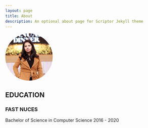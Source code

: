 ```yaml
---
layout: page
title: About 
description: An optional about page for Scriptor Jekyll theme
---
```


<img src="images/about.jpg" alt="Circular Image" style="width: 150px; height: 150px; border-radius: 50%; object-fit: cover;">





## EDUCATION
### FAST NUCES
Bachelor of Science in Computer Science
2016 - 2020
